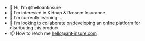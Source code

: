 - 👋 Hi, I’m @helloantinsure
- 👀 I’m interested in Kidnap & Ransom Insurance
- 🌱 I’m currently learning ...
- 💞️ I’m looking to collaborate on developing an online platform for distributing this product
- 📫 How to reach me hello@ant-insure.com

<!---
helloantinsure/helloantinsure is a ✨ special ✨ repository because its `README.md` (this file) appears on your GitHub profile.
You can click the Preview link to take a look at your changes.
--->
